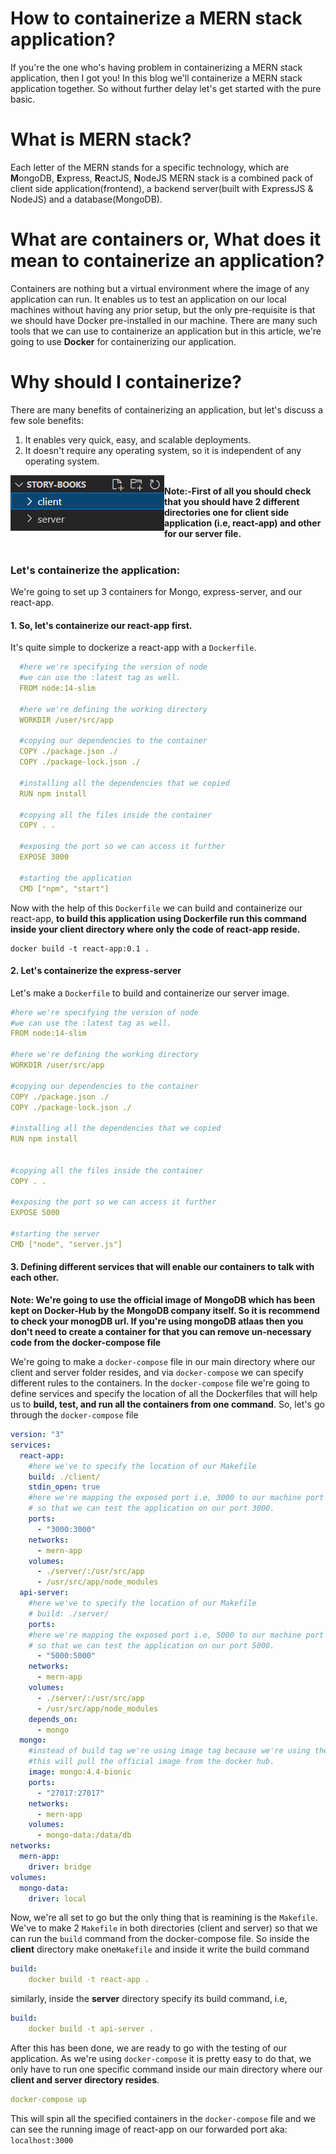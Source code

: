 # How to containerize a MERN stack application?
If you're the one who's having problem in containerizing a MERN stack application, then I got you! In this blog we'll containerize a MERN stack application together. So without further delay let's get started with the pure basic.

# What is MERN stack?
Each letter of the MERN stands for a specific technology, which are **M**ongoDB, **E**xpress, **R**eactJS, **N**odeJS MERN stack is a combined pack of client side application(frontend), a backend server(built with ExpressJS & NodeJS) and a database(MongoDB). 

# What are containers or, What does it mean to containerize an application?
Containers are nothing but a virtual environment where the image of any application can run. It enables us to test an application on our local machines without having any prior setup, but the only pre-requisite is that we should have Docker pre-installed in our machine. There are many such tools that we can use to containerize an application but in this article, we're going to use **Docker** for containerizing our application. 

# Why should I containerize?
There are many benefits of containerizing an application, but let's discuss a few sole benefits:
1) It enables very quick, easy, and scalable deployments.
2) It doesn't require any operating system, so it is independent of any operating system.

<img align="left" src="./assets/mern-directory.png" alt="mern-directory"></img> <br>
**Note:-First of all you should check that you should have 2 different directories one for client side application (i.e, react-app) and other for our server file.**
<br> <br>

### Let's containerize the application:
We're going to set up 3 containers for Mongo, express-server, and our react-app. 

#### 1. So, let's containerize our react-app first. 
It's quite simple to dockerize a react-app with a `Dockerfile`.
```yml
  #here we're specifying the version of node
  #we can use the :latest tag as well.
  FROM node:14-slim

  #here we're defining the working directory
  WORKDIR /user/src/app

  #copying our dependencies to the container
  COPY ./package.json ./
  COPY ./package-lock.json ./

  #installing all the dependencies that we copied 
  RUN npm install

  #copying all the files inside the container
  COPY . .

  #exposing the port so we can access it further
  EXPOSE 3000

  #starting the application
  CMD ["npm", "start"]
```
Now with the help of this `Dockerfile` we can build and containerize our react-app, **to build this application using Dockerfile run this command inside your client directory where only the code of react-app reside.**
```docker
docker build -t react-app:0.1 .
```

#### 2. Let's containerize the express-server 
Let's make a `Dockerfile` to build and containerize our server image.

```yml
#here we're specifying the version of node
#we can use the :latest tag as well.
FROM node:14-slim

#here we're defining the working directory
WORKDIR /user/src/app

#copying our dependencies to the container
COPY ./package.json ./
COPY ./package-lock.json ./

#installing all the dependencies that we copied 
RUN npm install


#copying all the files inside the container
COPY . .

#exposing the port so we can access it further
EXPOSE 5000

#starting the server
CMD ["node", "server.js"]

```

#### 3. Defining different services that will enable our containers to talk with each other. 
**Note: We're going to use the official image of MongoDB which has been kept on Docker-Hub by the MongoDB company itself. So it is recommend to check your monogDB url. If you're using mongoDB atlaas then you don't need to create a container for that you can remove un-necessary code from the docker-compose file**

We're going to make a `docker-compose` file in our main directory where our client and server folder resides, and via `docker-compose` we can specify different rules to the containers. 
In the `docker-compose` file we're going to define services and specify the location of all the Dockerfiles that will help us to **build, test, and run all the containers from one command**.
So, let's go through the `docker-compose` file
```yaml
version: "3"
services:
  react-app:
    #here we've to specify the location of our Makefile
    build: ./client/
    stdin_open: true
    #here we're mapping the exposed port i.e, 3000 to our machine port 3000.
    # so that we can test the application on our port 3000.
    ports: 
      - "3000:3000"
    networks:
      - mern-app
    volumes:
      - ./server/:/usr/src/app
      - /usr/src/app/node_modules
  api-server:
    #here we've to specify the location of our Makefile
    # build: ./server/
    ports:
    #here we're mapping the exposed port i.e, 5000 to our machine port 5000.
    # so that we can test the application on our port 5000.
      - "5000:5000"
    networks:
      - mern-app
    volumes:
      - ./server/:/usr/src/app
      - /usr/src/app/node_modules
    depends_on:
      - mongo
  mongo:
    #instead of build tag we're using image tag because we're using the official image of MongoDB
    #this will pull the official image from the docker hub.
    image: mongo:4.4-bionic
    ports:
      - "27017:27017"
    networks:
      - mern-app
    volumes:
      - mongo-data:/data/db
networks:
  mern-app:
    driver: bridge
volumes:
  mongo-data:
    driver: local
```
Now, we're all set to go but the only thing that is reamining is the `Makefile`. We've to make 2 `Makefile` in both directories (client and server) so that we can 
run the `build` command from the docker-compose file. 
So inside the **client** directory make one`Makefile` and inside it write the build command 
```yml
build:
	docker build -t react-app .
```
similarly, inside the **server** directory specify its build command, i.e,
```yml
build:
	docker build -t api-server .
```
After this has been done, we are ready to go with the testing of our application. As we're using `docker-compose` it is pretty easy to do that, we only have to run one specific command inside our main directory where our **client and server directory resides**.
```yml
docker-compose up
```
This will spin all the specified containers in the `docker-compose` file and we can see the running image of react-app on our forwarded port aka: `localhost:3000`


